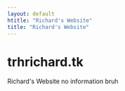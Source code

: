 ```yaml
---	
layout: default	
htitle: "Richard's Website"	
title: "Richard's Website"	
---
```


# trhrichard.tk

Richard's Website
no information bruh
